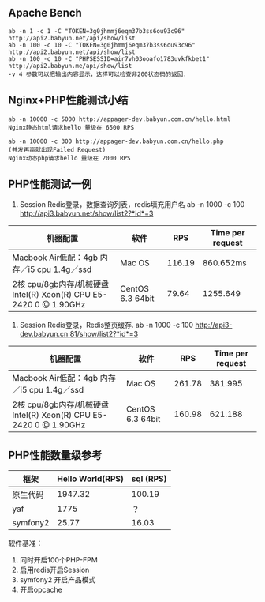 ## Apache Bench

```
ab -n 1 -c 1 -C "TOKEN=3g0jhmmj6eqm37b3ss6ou93c96" http://api2.babyun.net/api/show/list
ab -n 100 -c 10 -C "TOKEN=3g0jhmmj6eqm37b3ss6ou93c96" http://api2.babyun.net/api/show/list
ab -n 100 -c 10 -C "PHPSESSID=air7vh03ooafo1783uvkfkbet1" http://api2.babyun.me/api/show/list
-v 4 参数可以把输出内容显示，这样可以检查非200状态码的返回.
```

## Nginx+PHP性能测试小结

```
ab -n 10000 -c 5000 http://appager-dev.babyun.com.cn/hello.html
Nginx静态html请求hello 量级在 6500 RPS

ab -n 10000 -c 300 http://appager-dev.babyun.com.cn/hello.php
(并发再高就出现Failed Request)
Nginx动态php请求hello 量级在 2000 RPS
```

## PHP性能测试一例

1. Session Redis登录，数据查询列表，redis填充用户名
   ab -n 1000 -c 100 http://api3.babyun.net/show/list2?*id*=3

| 机器配置                                                     | 软件             | RPS    | Time per request |
| ------------------------------------------------------------ | ---------------- | ------ | ---------------- |
| Macbook Air低配：4gb 内存／i5 cpu 1.4g／ssd                  | Mac OS           | 116.19 | 860.652ms        |
| 2核 cpu/8gb内存/机械硬盘Intel(R) Xeon(R) CPU E5-2420 0 @ 1.90GHz | CentOS 6.3 64bit | 79.64  | 1255.649         |

1. Session Redis登录，Redis整页缓存. ab -n 1000 -c 100
   http://api3-dev.babyun.cn:81/show/list2?*id*=3

| 机器配置                                                     | 软件             | RPS    | Time per request |
| ------------------------------------------------------------ | ---------------- | ------ | ---------------- |
| Macbook Air低配：4gb 内存／i5 cpu 1.4g／ssd                  | Mac OS           | 261.78 | 381.995          |
| 2核 cpu/8gb内存/机械硬盘Intel(R) Xeon(R) CPU E5-2420 0 @ 1.90GHz | CentOS 6.3 64bit | 160.98 | 621.188          |

## PHP性能数量级参考

| 框架     | Hello World(RPS) | sql (RPS) |
| -------- | ---------------- | --------- |
| 原生代码 | 1947.32          | 100.19    |
| yaf      | 1775             | ？        |
| symfony2 | 25.77            | 16.03     |

软件基准：

1. 同时开启100个PHP-FPM
2. 启用redis开启Session
3. symfony2 开启产品模式
4. 开启opcache